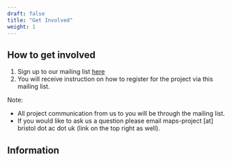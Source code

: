 ```yaml
---
draft: false
title: "Get Involved"
weight: 1
---
```



## How to get involved

1. Sign up to our mailing list [here]()
2. You will receive instruction on how to register for the project via this mailing list. 

Note: 

* All project communication from us to you will be through the mailing list. 
* If you would like to ask us a question please email maps-project [at] bristol dot ac dot uk (link on the top right as well). 

## Information



